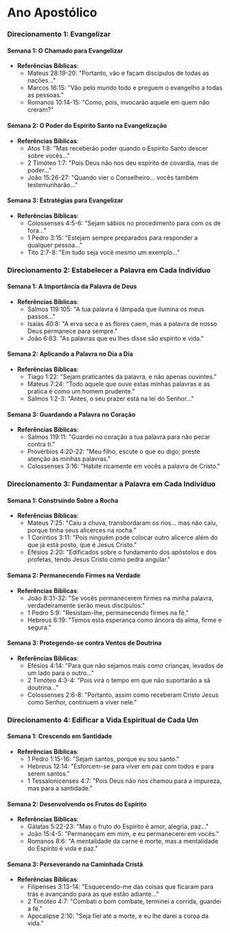 # Ano Apostólico

### **Direcionamento 1: Evangelizar**

#### **Semana 1: O Chamado para Evangelizar**

*   **Referências Bíblicas**:
    *   Mateus 28:19-20: "Portanto, vão e façam discípulos de todas as nações..."
    *   Marcos 16:15: "Vão pelo mundo todo e preguem o evangelho a todas as pessoas."
    *   Romanos 10:14-15: "Como, pois, invocarão aquele em quem não creram?"

#### **Semana 2: O Poder do Espírito Santo na Evangelização**

*   **Referências Bíblicas**:
    *   Atos 1:8: "Mas receberão poder quando o Espírito Santo descer sobre vocês..."
    *   2 Timóteo 1:7: "Pois Deus não nos deu espírito de covardia, mas de poder..."
    *   João 15:26-27: "Quando vier o Conselheiro... vocês também testemunharão..."

#### **Semana 3: Estratégias para Evangelizar**

*   **Referências Bíblicas**:
    *   Colossenses 4:5-6: "Sejam sábios no procedimento para com os de fora..."
    *   1 Pedro 3:15: "Estejam sempre preparados para responder a qualquer pessoa..."
    *   Tito 2:7-8: "Em tudo seja você mesmo um exemplo..."

### **Direcionamento 2: Estabelecer a Palavra em Cada Indivíduo**

#### **Semana 1: A Importância da Palavra de Deus**

*   **Referências Bíblicas**:
    *   Salmos 119:105: "A tua palavra é lâmpada que ilumina os meus passos..."
    *   Isaías 40:8: "A erva seca e as flores caem, mas a palavra de nosso Deus permanece para sempre."
    *   João 6:63: "As palavras que eu lhes disse são espírito e vida."

#### **Semana 2: Aplicando a Palavra no Dia a Dia**

*   **Referências Bíblicas**:
    *   Tiago 1:22: "Sejam praticantes da palavra, e não apenas ouvintes."
    *   Mateus 7:24: "Todo aquele que ouve estas minhas palavras e as pratica é como um homem prudente."
    *   Salmos 1:2-3: "Antes, o seu prazer está na lei do Senhor..."

#### **Semana 3: Guardando a Palavra no Coração**

*   **Referências Bíblicas**:
    *   Salmos 119:11: "Guardei no coração a tua palavra para não pecar contra ti."
    *   Provérbios 4:20-22: "Meu filho, escute o que eu digo; preste atenção às minhas palavras."
    *   Colossenses 3:16: "Habite ricamente em vocês a palavra de Cristo."

### **Direcionamento 3: Fundamentar a Palavra em Cada Indivíduo**

#### **Semana 1: Construindo Sobre a Rocha**

*   **Referências Bíblicas**:
    *   Mateus 7:25: "Caiu a chuva, transbordaram os rios... mas não caiu, porque tinha seus alicerces na rocha."
    *   1 Coríntios 3:11: "Pois ninguém pode colocar outro alicerce além do que já está posto, que é Jesus Cristo."
    *   Efésios 2:20: "Edificados sobre o fundamento dos apóstolos e dos profetas, tendo Jesus Cristo como pedra angular."

#### **Semana 2: Permanecendo Firmes na Verdade**

*   **Referências Bíblicas**:
    *   João 8:31-32: "Se vocês permanecerem firmes na minha palavra, verdadeiramente serão meus discípulos."
    *   1 Pedro 5:9: "Resistam-lhe, permanecendo firmes na fé."
    *   Hebreus 6:19: "Temos esta esperança como âncora da alma, firme e segura."

#### **Semana 3: Protegendo-se contra Ventos de Doutrina**

*   **Referências Bíblicas**:
    *   Efésios 4:14: "Para que não sejamos mais como crianças, levados de um lado para o outro..."
    *   2 Timóteo 4:3-4: "Pois virá o tempo em que não suportarão a sã doutrina..."
    *   Colossenses 2:6-8: "Portanto, assim como receberam Cristo Jesus como Senhor, continuem a viver nele."

### **Direcionamento 4: Edificar a Vida Espiritual de Cada Um**

#### **Semana 1: Crescendo em Santidade**

*   **Referências Bíblicas**:
    *   1 Pedro 1:15-16: "Sejam santos, porque eu sou santo."
    *   Hebreus 12:14: "Esforcem-se para viver em paz com todos e para serem santos."
    *   1 Tessalonicenses 4:7: "Pois Deus não nos chamou para a impureza, mas para a santidade."

#### **Semana 2: Desenvolvendo os Frutos do Espírito**

*   **Referências Bíblicas**:
    *   Gálatas 5:22-23: "Mas o fruto do Espírito é amor, alegria, paz..."
    *   João 15:4-5: "Permaneçam em mim, e eu permanecerei em vocês."
    *   Romanos 8:6: "A mentalidade da carne é morte, mas a mentalidade do Espírito é vida e paz."

#### **Semana 3: Perseverando na Caminhada Cristã**

*   **Referências Bíblicas**:
    *   Filipenses 3:13-14: "Esquecendo-me das coisas que ficaram para trás e avançando para as que estão adiante..."
    *   2 Timóteo 4:7: "Combati o bom combate, terminei a corrida, guardei a fé."
    *   Apocalipse 2:10: "Seja fiel até a morte, e eu lhe darei a coroa da vida."